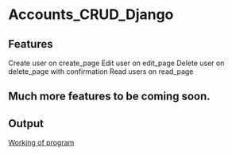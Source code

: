 # Accounts_CRUD_Django

## Features
Create user on create_page
Edit user on edit_page
Delete user on delete_page with confirmation
Read users on read_page

## Much more features to be coming soon.

## Output
[Working of program](https://raw.githubusercontent.com/jairajsahgal/Accounts_CRUD_Django/master/Screenshot%202022-04-02%20at%2000-15-53%20Employee%20Register.png)
